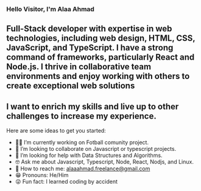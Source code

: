 ### Hello Visitor, I'm Alaa Ahmad

## Full-Stack developer with expertise in web technologies, including web design, HTML, CSS, JavaScript, and TypeScript. I have a strong command of frameworks, particularly React and Node.js. I thrive in collaborative team environments and enjoy working with others to create exceptional web solutions

## I want to enrich my skills and live up to other challenges to increase my experience.

Here are some ideas to get you started:

- 👨‍💻 I’m currently working on Fotball comunity project.
- 🌱 I’m looking to collaborate on Javascript or typescript projects.
- 🎯 I’m looking for help with Data Structures and Algorithms.
- 🤓 Ask me about Javascript, Typescript, Node, React, Nodjs, and Linux.
- 📧 How to reach me: alaaahmad.freelance@gmail.com
- 😁 Pronouns: He/Him
- 😜 Fun fact: I learned coding by accident

